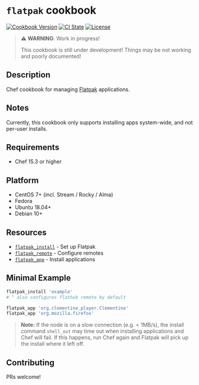 # `flatpak` cookbook

[![Cookbook Version](https://img.shields.io/cookbook/v/selnux.svg)](https://supermarket.chef.io/cookbooks/flatpak)
[![CI State](https://github.com/detjensrobert/flatpak-cookbook/workflows/ci/badge.svg)](https://github.com/detjensrobert/flatpak-cookbook/actions?query=workflow%3Aci)
[![License](https://img.shields.io/badge/License-MIT-green.svg)](https://opensource.org/licenses/MIT)


> ⚠️ **WARNING**: Work in progress!
>
> This cookbook is still under development! Things may be not working and poorly documented!


## Description

Chef cookbook for managing [Flatpak](https://github.com/flatpak/flatpak) applications.

## Notes

Currently, this cookbook only supports installing apps system-wide, and not per-user installs.

## Requirements

- Chef 15.3 or higher

## Platform

- CentOS 7+ (incl. Stream / Rocky / Alma)
- Fedora
- Ubuntu 18.04+
- Debian 10+

## Resources

- [`flatpak_install`](documentation/install.md) - Set up Flatpak
- [`flatpak_remote`](documentation/remote.md) - Configure remotes
- [`flatpak_app`](documentation/app.md) - Install applications

## Minimal Example

```rb
flatpak_install 'example'
# ^ also configures flathub remote by default

flatpak_app 'org.clementine_player.Clementine'
flatpak_app 'org.mozilla.firefox'
```

> **Note:** If the node is on a slow connection (e.g. < 1MB/s), the install command `shell_out` may time out when installing applications and Chef will fail. If this happens, run Chef again and Flatpak will pick up the install where it left off.

## Contributing

PRs welcome!
